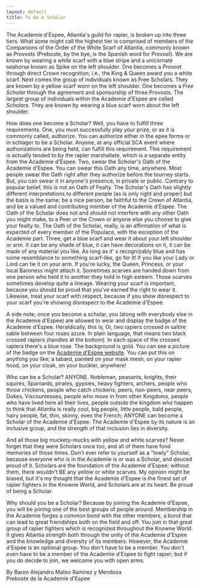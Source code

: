 ```yaml
---
layout: default
title: To Be A Scholar
---
```


The Academie d'Espee, Atlantia's guild for rapier, is broken up into three tiers. What some might call the highest
tier is comprised of members of the Companions of the Order of the White Scarf of Atlantia, commonly known as
Provosts (Preboste, by the bye, is the Spanish word for Provost). We are known by wearing a white scarf with a blue
stripe and a unicornate seahorse known as Spike on the left shoulder. One becomes a *Provost* through direct
Crown recognition; i.e., the King & Queen award you a white scarf.  Next comes the group of individuals known as
Free Scholars. They are known by a yellow scarf worn on the left shoulder. One becomes a *Free Scholar* through the
agreement and sponsorship of three Provosts. The largest group of individuals within the Academie d'Espee are called
*Scholars*. They are known by wearing a blue scarf worn about the left shoulder.

How does one become a Scholar? Well, you have to fulfill three requirements. One, you must successfully play your prize,
or as it is commonly called, authorize. You can authorize either in the epee forms or in schlager to be a Scholar. Anyone,
at any official SCA event where authorizations are being held, can fulfill this requirement. This requirement is actually
tended to by the rapier marshallate, which is a separate entity from the Academie d'Espee. Two, swear the Scholar's Oath
of the Academie d'Espee. You can swear this Oath any time, anywhere. Most people swear the Oath right after they
authorize before the tourney starts. But, you can swear it in anyone's presence, in private or public.  Contrary to
popular belief, this is not an Oath of Fealty. The Scholar's Oath has slightly different interpretations to different
people (as is only right and proper) but the basis is the same; be a nice person, be faithful to the Crown of Atlantia,
and be a valued and contributing member of the Academie d'Espee. The Oath of the Scholar does not and should not
interfere with any other Oath you might make, to a Peer or the Crown or anyone else you choose to give your fealty
to. The Oath of the Scholar, really, is an affirmation of what is expected of every member of the Populace, with the
exception of the Academie part. Three, get a blue scarf and wear it about your left shoulder or arm. It can be any shade
of blue, it can have decorations on it, it can be made of any material you like. As long as it' s recognizably blue and
has some resemblance to something scarf-like, go for it! If you like your Lady or Lord can tie it on your arm. If you're
lucky, the Queen, Princess, or your local Baroness might attach it. Sometimes scarves are handed down from one person
who held it to another they hold in high esteem. Those scarves sometimes develop quite a lineage. Wearing your scarf
is important, because you should be proud that you've earned the right to wear it. Likewise, treat your scarf with
respect, because if you show disrespect to your scarf you're showing disrespect to the Academie d'Espee. 

A side note; once you become a scholar, you (along with everybody else in the Academie d'Espee) are allowed to wear
and display the badge of the Academie d'Espee. Heraldically, this is; Or, two rapiers crossed in saltire sable between
four roses azure. In plain language, that means two black crossed rapiers (handles at the bottom). In each space of
the crossed rapiers there's a blue rose. The background is gold. You can see a picture of the badge on the
[Academie d'Espee website](/artwork). You can put this on anything you like; a tabard, painted on your
mask mesh, on your rapier hood, on your cloak, on your buckler, anywhere!

Who can be a Scholar? ANYONE. Nobleman, peasants, knights, their squires, Spaniards, pirates, gypsies, heavy fighters,
archers, people who throw chickens, people who catch chickens, peers, non-peers, near peers, Dukes, Viscountesses,
people who move in from other Kingdoms, people who have lived here all their lives, people outside the kingdom who
happen to think that Atlantia is really cool, big people, little people, bald people, hairy people, fat, thin, skinny,
even the French; ANYONE can become a Scholar of the Academie d'Espee. The Academie d'Espee by its nature is an
inclusive group, and the strength of that inclusion lies in diversity.

And all those big muckety-mucks with yellow and white scarves? Never forget that they were Scholars once too, and
all of them have fond memories of those times. Don't ever refer to yourself as a "lowly" Scholar, because everyone
who is in the Academie is or was a Scholar, and deuced proud of it. Scholars are the foundation of the Academie d'Espee;
without them, there wouldn't BE any yellow or white scarves. My opinion might be biased, but it's my thought that
the Academie d'Espee is the finest set of rapier fighters in the Knowne World, and Scholars are at its heart. Be
proud of being a Scholar. 

Why should you be a Scholar? Because by joining the Academie d'Espee, you will be joining one of the best groups
of people around. Membership in the Academie forges a common bond with the other members, a bond that can lead to
great friendships both on the field and off. You join in that great group of rapier fighters which is recognized
throughout the Knowne World. It gives Atlantia strength both through the unity of the Academie d'Espee and the
knowledge and diversity of its members. However, the Academie d'Espee is an optional group. You don't have to be
a member. You don't even have to be a member of the Academie d'Espee to fight rapier; but if you do decide to
join, we welcome you with open arms. 

By Baron Alejandro Mateo Ramirez y Mendoza<BR>
Preboste de la Academie d'Espee
